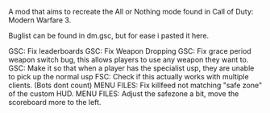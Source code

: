 A mod that aims to recreate the All or Nothing mode found in Call of Duty: Modern Warfare 3.

Buglist can be found in dm.gsc, but for ease i pasted it here.

GSC: Fix leaderboards
GSC: Fix Weapon Dropping
GSC: Fix grace period weapon switch bug, this allows players to use any weapon they want to.
GSC: Make it so that when a player has the specialist usp, they are unable to pick up the normal usp
FSC: Check if this actually works with multiple clients. (Bots dont count)
MENU FILES: Fix killfeed not matching "safe zone" of the custom HUD.
MENU FILES: Adjust the safezone a bit, move the scoreboard more to the left.
